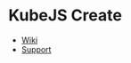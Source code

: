 # KubeJS Create

- [Wiki](https://kubejs.com/wiki/addons/create)
- [Support](https://kubejs.com/support?source=kubejs_create&mc=2101&loader=neoforge)